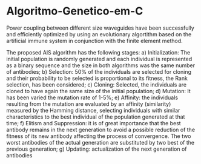 # Algoritmo-Genetico-em-C
Power coupling between different size waveguides have been successfully and
efficiently optimized by using an evolutionary algortithm based on the artificial immune system in
conjunction with the finite element method.

The proposed AIS algorithm has the following stages: a) Initialization: The initial population is randomly generated and
each individual is represented as a binary sequence and the size in both algorithms was the same number of
antibodies; b) Selection: 50% of the individuals are selected for cloning and their probability to be selected is
proportional to its fitness, the Rank selection, has been considered; c) Cloning: Selected, the individuals are cloned
to have again the same size of the initial population; d) Mutation: It has been varied the mutation rate of 1-5%; e)
Affinity: the individuals resulting from the mutation are evaluated by an affinity (similarity) measured by the
Hamming distance, selecting individuals with similar characteristics to the best individual of the population
generated at that time; f) Elitism and Suppression: it is of great importance that the best antibody remains in the next
generation to avoid a possible reduction of the fitness of its new antibody affecting the process of convergence. The
two worst antibodies of the actual generation are substituted by two best of the previous generation; g) Updating:
actualization of the next generation of antibodies
